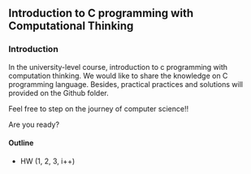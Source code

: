 ## Introduction to C programming with Computational Thinking

### Introduction
In the university-level course, introduction to c programming with computation thinking. We would like to share the knowledge on C programming language. Besides, practical practices and solutions will provided on the Github folder.

Feel free to step on the journey of computer science!!

Are you ready?

#### Outline
- HW (1, 2, 3, i++)
